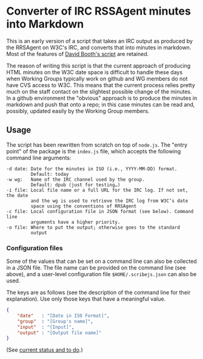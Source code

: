 # Converter of IRC RSSAgent minutes into Markdown

This is an early version of a script that takes an IRC output as produced by the RRSAgent on W3C's IRC, and converts that into minutes in markdown. Most of the features of [David Booth's script](https://dev.w3.org/2002/scribe/scribedoc.htm) are retained.

The reason of writing this script is that the current approach of producing HTML minutes on the W3C date space is difficult to handle these days when Working Groups typically work on github and WG members do not have CVS access to W3C. This means that the current process relies pretty much on the staff contact on the slightest possible change of the minutes. In a github environment the "obvious" approach is to produce the minutes in markdown and push that onto a repo; in this case minutes can be read and, possibly, updated easily by the Working Group members.

## Usage
The script has been rewritten from scratch on top of `node.js`. The "entry point" of the package is the `index.js` file, which accepts the following command line arguments:

```
-d date: Date for the minutes in ISO (i.e., YYYY-MM-DD) format.
         Default: today
-w wg:   Name of the IRC channel used by the group.
         Default: dpub (just for testing…)
-i file: Local file name or a full URL for the IRC log. If not set, the date
         and the wg is used to retrieve the IRC log from W3C’s date
		 space using the conventions of RRSAgent
-c file: Local configuration file in JSON format (see below). Command line
         arguments have a higher priority.
-o file: Where to put the output; otherwise goes to the standard
         output
```

### Configuration files
Some of the values that can be set on a command line can also be collected in a JSON file. The file name can be provided on the command line (see above), and a user-level configuration file `$HOME/.scribejs.json` can also be used.

The keys are as follows (see the description of the command line for their explanation). Use only those keys that have a meaningful value.

```JSON
{
	"date"   : "[Date in ISO Format]",
	"group"  : "[Group's name]",
	"input"  : "[Input]",
	"output" : "[Output file name]"
}
```


(See [current status and to do](TODO.md).)
